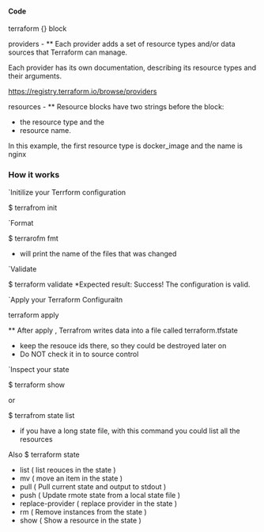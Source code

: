 


#### Code

terraform {} block

providers - 
** Each provider adds a set of resource types and/or data sources that Terraform can manage.

Each provider has its own documentation, describing its resource types and their arguments.

https://registry.terraform.io/browse/providers


resources -
** Resource blocks have two strings before the block: 
 - the resource type and the 
 - resource name.

In this example, the first resource type is docker_image and the name is nginx





### How it works

`Initilize your Terrform configuration


$ terrafrom init

`Format 

$ terrarofm fmt

- will print the name of the files that was changed

`Validate

$ terraform validate
*Expected result: Success! The configuration is valid.

`Apply your Terraform Configuraitn

terraform apply

** After apply , Terrafrom writes data into a file called terraform.tfstate
- keep the resouce ids there, so they could be destroyed later on
- Do NOT check it in to source control


`Inspect your state

$ terraform show

or

$ terrafrom state list
- if you have a long state file, with this command you could list all the resources

Also
$ terraform state
- list 	( list reouces in the state )
- mv  	( move an item in the state )
- pull	( Pull current state and output to stdout )
- push	( Update rmote state from a local state file )
- replace-provider ( replace provider in the state )
- rm 	( Remove instances from the state )
- show	( Show a resource in the state )




